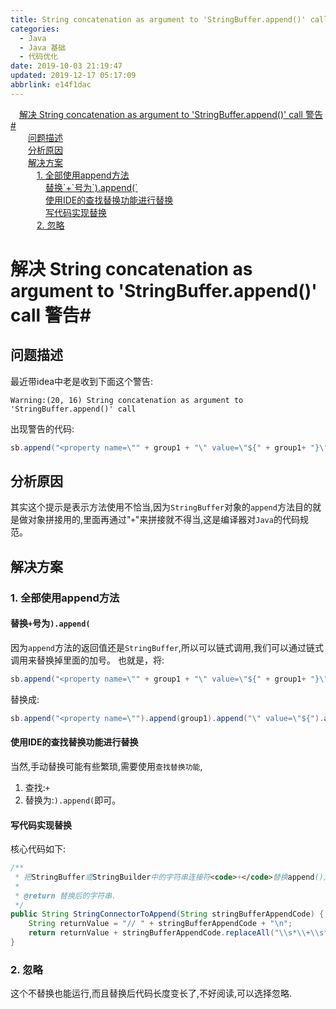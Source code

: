 ```yaml
---
title: String concatenation as argument to 'StringBuffer.append()' call
categories: 
  - Java
  - Java 基础
  - 代码优化
date: 2019-10-03 21:19:47
updated: 2019-12-17 05:17:09
abbrlink: e14f1dac
---
```

<div id='my_toc'><a href="/blog/e14f1dac/#解决-String-concatenation-as-argument-to-'StringBuffer.append-'-call-警告#" class="header_1">解决 String concatenation as argument to 'StringBuffer.append()' call 警告#</a><br><a href="/blog/e14f1dac/#问题描述" class="header_2">问题描述</a><br><a href="/blog/e14f1dac/#分析原因" class="header_2">分析原因</a><br><a href="/blog/e14f1dac/#解决方案" class="header_2">解决方案</a><br><a href="/blog/e14f1dac/#1.-全部使用append方法" class="header_3">1. 全部使用append方法</a><br><a href="/blog/e14f1dac/#替换-+-号为-.append" class="header_4">替换`+`号为`).append(`</a><br><a href="/blog/e14f1dac/#使用IDE的查找替换功能进行替换" class="header_4">使用IDE的查找替换功能进行替换</a><br><a href="/blog/e14f1dac/#写代码实现替换" class="header_4">写代码实现替换</a><br><a href="/blog/e14f1dac/#2.-忽略" class="header_3">2. 忽略</a><br></div>
<style>.header_1{margin-left: 1em;}.header_2{margin-left: 2em;}.header_3{margin-left: 3em;}.header_4{margin-left: 4em;}.header_5{margin-left: 5em;}.header_6{margin-left: 6em;}</style>
<!--more-->
<script>if (navigator.platform.search('arm')==-1){document.getElementById('my_toc').style.display = 'none';}var e,p = document.getElementsByTagName('p');while (p.length>0) {e = p[0];e.parentElement.removeChild(e);}</script>

<!--end-->
# 解决 String concatenation as argument to 'StringBuffer.append()' call 警告#
## 问题描述 ##
最近带idea中老是收到下面这个警告:
```
Warning:(20, 16) String concatenation as argument to 'StringBuffer.append()' call
```
出现警告的代码:
```java
sb.append("<property name=\"" + group1 + "\" value=\"${" + group1+ "}\"/>\r\n");
```
## 分析原因 ##
其实这个提示是表示方法使用不恰当,因为`StringBuffer`对象的`append`方法目的就是做对象拼接用的,里面再通过"`+`"来拼接就不得当,这是编译器对`Java`的代码规范。

## 解决方案 ##
### 1. 全部使用append方法 ###
#### 替换`+`号为`).append(` ####
因为`append`方法的返回值还是`StringBuffer`,所以可以链式调用,我们可以通过链式调用来替换掉里面的加号。
也就是，将:
```java
sb.append("<property name=\"" + group1 + "\" value=\"${" + group1+ "}\"/>\r\n");
```
替换成:
```java
sb.append("<property name=\"").append(group1).append("\" value=\"${").append(group1).append("}\"/>\r\n");
```
#### 使用IDE的查找替换功能进行替换 ####
当然,手动替换可能有些繁琐,需要使用`查找替换功能`,
1. 查找:`+`
2. 替换为:`).append(`即可。

#### 写代码实现替换 ####
核心代码如下:
```java
/**
 * 把StringBuffer或StringBuilder中的字符串连接符<code>+</code>替换append()方法
 *
 * @return 替换后的字符串.
 */
public String StringConnectorToAppend(String stringBufferAppendCode) {
    String returnValue = "// " + stringBufferAppendCode + "\n";
    return returnValue + stringBufferAppendCode.replaceAll("\\s*\\+\\s*", ").append(");
}
```
### 2. 忽略 ###
这个不替换也能运行,而且替换后代码长度变长了,不好阅读,可以选择忽略.
